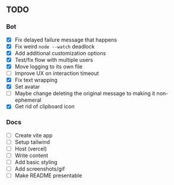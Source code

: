 ## TODO
### Bot
- [x] Fix delayed failure message that happens
- [x] Fix weird `node --watch` deadlock
- [x] Add additional customization options
- [x] Test/fix flow with multiple users
- [x] Move logging to its own file
- [ ] Improve UX on interaction timeout
- [x] Fix text wrapping 
- [x] Set avatar
- [ ] Maybe change deleting the original message to making it non-ephemeral
- [x] Get rid of clipboard icon

### Docs
- [ ] Create vite app
- [ ] Setup tailwind
- [ ] Host (vercel)
- [ ] Write content
- [ ] Add basic styling
- [ ] Add screenshots/gif
- [ ] Make README presentable